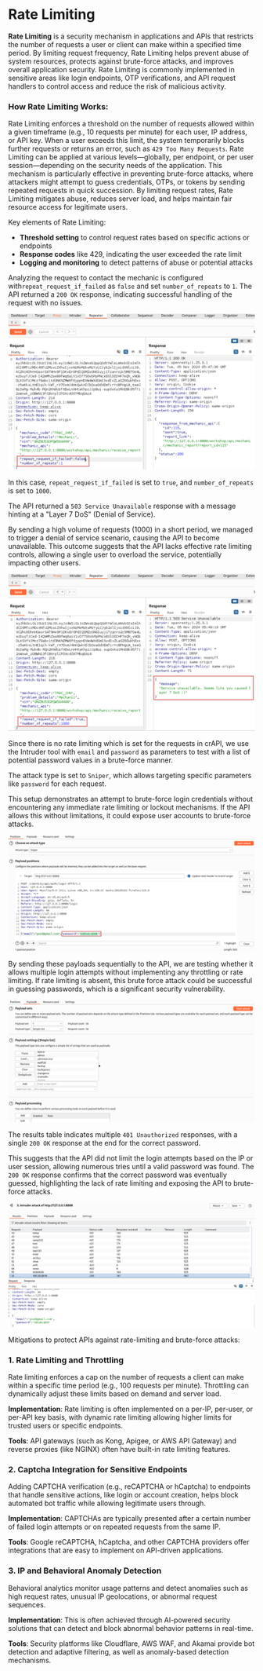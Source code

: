 # Rate Limiting

**Rate Limiting** is a security mechanism in applications and APIs that restricts the number of requests a user or client can make within a specified time period. By limiting request frequency, Rate Limiting helps prevent abuse of system resources, protects against brute-force attacks, and improves overall application security. Rate Limiting is commonly implemented in sensitive areas like login endpoints, OTP verifications, and API request handlers to control access and reduce the risk of malicious activity.

### How Rate Limiting Works:

Rate Limiting enforces a threshold on the number of requests allowed within a given timeframe (e.g., 10 requests per minute) for each user, IP address, or API key. When a user exceeds this limit, the system temporarily blocks further requests or returns an error, such as `429 Too Many Requests`. Rate Limiting can be applied at various levels—globally, per endpoint, or per user session—depending on the security needs of the application. This mechanism is particularly effective in preventing brute-force attacks, where attackers might attempt to guess credentials, OTPs, or tokens by sending repeated requests in quick succession. By limiting request rates, Rate Limiting mitigates abuse, reduces server load, and helps maintain fair resource access for legitimate users.

Key elements of Rate Limiting:

- **Threshold setting** to control request rates based on specific actions or endpoints
- **Response codes** like 429, indicating the user exceeded the rate limit
- **Logging and monitoring** to detect patterns of abuse or potential attacks

Analyzing the request to contact the mechanic is configured with`repeat_request_if_failed` as `false` and set `number_of_repeats` to `1`. The API returned a `200 OK` response, indicating successful handling of the request with no issues.

![image.png](Rate%20Limiting%201354a9b54b6a809c8e3cd5cffcc677e4/image.png)

In this case, `repeat_request_if_failed` is set to `true`, and `number_of_repeats` is set to `1000`.

The API returned a `503 Service Unavailable` response with a message hinting at a "Layer 7 DoS" (Denial of Service).

By sending a high volume of requests (1000) in a short period, we managed to trigger a denial of service scenario, causing the API to become unavailable. This outcome suggests that the API lacks effective rate limiting controls, allowing a single user to overload the service, potentially impacting other users.

![image.png](Rate%20Limiting%201354a9b54b6a809c8e3cd5cffcc677e4/image%201.png)

Since there is no rate limiting which is set for the requests in crAPI, we use the Intruder tool with `email` and `password` as parameters to test with a list of potential password values in a brute-force manner.

The attack type is set to `Sniper`, which allows targeting specific parameters like `password` for each request.

This setup demonstrates an attempt to brute-force login credentials without encountering any immediate rate limiting or lockout mechanisms. If the API allows this without limitations, it could expose user accounts to brute-force attacks.

![image.png](Rate%20Limiting%201354a9b54b6a809c8e3cd5cffcc677e4/image%202.png)

By sending these payloads sequentially to the API, we are testing whether it allows multiple login attempts without implementing any throttling or rate limiting. If rate limiting is absent, this brute force attack could be successful in guessing passwords, which is a significant security vulnerability.

![image.png](Rate%20Limiting%201354a9b54b6a809c8e3cd5cffcc677e4/image%203.png)

The results table indicates multiple `401 Unauthorized` responses, with a single `200 OK` response at the end for the correct password.

This suggests that the API did not limit the login attempts based on the IP or user session, allowing numerous tries until a valid password was found. The `200 OK` response confirms that the correct password was eventually guessed, highlighting the lack of rate limiting and exposing the API to brute-force attacks.

![image.png](Rate%20Limiting%201354a9b54b6a809c8e3cd5cffcc677e4/image%204.png)

Mitigations to protect APIs against rate-limiting and brute-force attacks:

### 1. **Rate Limiting and Throttling**

Rate limiting enforces a cap on the number of requests a client can make within a specific time period (e.g., 100 requests per minute). Throttling can dynamically adjust these limits based on demand and server load.

**Implementation**: Rate limiting is often implemented on a per-IP, per-user, or per-API key basis, with dynamic rate limiting allowing higher limits for trusted users or specific endpoints.

**Tools**: API gateways (such as Kong, Apigee, or AWS API Gateway) and reverse proxies (like NGINX) often have built-in rate limiting features.

### 2. **Captcha Integration for Sensitive Endpoints**

Adding CAPTCHA verification (e.g., reCAPTCHA or hCaptcha) to endpoints that handle sensitive actions, like login or account creation, helps block automated bot traffic while allowing legitimate users through.

**Implementation**: CAPTCHAs are typically presented after a certain number of failed login attempts or on repeated requests from the same IP.

**Tools**: Google reCAPTCHA, hCaptcha, and other CAPTCHA providers offer integrations that are easy to implement on API-driven applications.

### 3. **IP and Behavioral Anomaly Detection**

Behavioral analytics monitor usage patterns and detect anomalies such as high request rates, unusual IP geolocations, or abnormal request sequences.

**Implementation**: This is often achieved through AI-powered security solutions that can detect and block abnormal behavior patterns in real-time.

**Tools**: Security platforms like Cloudflare, AWS WAF, and Akamai provide bot detection and adaptive filtering, as well as anomaly-based detection mechanisms.